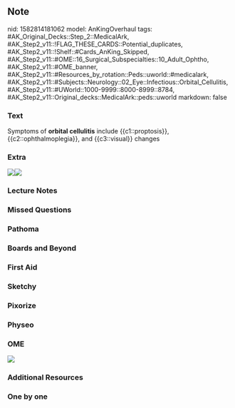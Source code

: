 ## Note
nid: 1582814181062
model: AnKingOverhaul
tags: #AK_Original_Decks::Step_2::MedicalArk, #AK_Step2_v11::!FLAG_THESE_CARDS::Potential_duplicates, #AK_Step2_v11::!Shelf::#Cards_AnKing_Skipped, #AK_Step2_v11::#OME::16_Surgical_Subspecialties::10_Adult_Ophtho, #AK_Step2_v11::#OME_banner, #AK_Step2_v11::#Resources_by_rotation::Peds::uworld::#medicalark, #AK_Step2_v11::#Subjects::Neurology::02_Eye::Infectious::Orbital_Cellulitis, #AK_Step2_v11::#UWorld::1000-9999::8000-8999::8784, #AK_Step2_v11::Original_decks::MedicalArk::peds::uworld
markdown: false

### Text
Symptoms of <b>orbital cellulitis</b> include {{c1::proptosis}},
{{c2::ophthalmoplegia}}, and {{c3::visual}} changes

### Extra
<img src=
"paste-d885dd7a48e1e3ec765f472666f5470631a1e586.jpg"><img src=
"big_5769bf9d2f623.jpg">

### Lecture Notes


### Missed Questions


### Pathoma


### Boards and Beyond


### First Aid


### Sketchy


### Pixorize


### Physeo


### OME
<div class="ome-widget">
  <a href="https://onlinemeded.org?ref=anki"><img src=
  "_OME_AnkiFlashcards_General_3.png"></a>
</div>

### Additional Resources


### One by one


